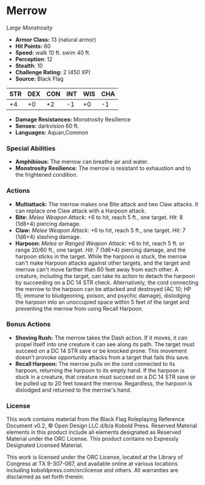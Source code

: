 # Merrow

*Large* *Monstrosity*

- **Armor Class:** 13 (natural armor)
- **Hit Points:** 60 
- **Speed:** walk 10 ft. swim 40 ft.
- **Perception**: 12
- **Stealth**: 10
- **Challenge Rating:** 2 (450 XP)
- **Source:** Black Flag

| STR | DEX | CON | INT | WIS | CHA |
| --- | --- | --- | --- | --- | --- |
| +4 | +0 | +2 | -1 | +0 | -1 |

- **Damage Resistances:** Monstrosity Resilience
- **Senses:** darkvision 60 ft.
- **Languages:** Aquan,Common

### Special Abilities

- **Amphibious:** The merrow can breathe air and water.
- **Monstrosity Resilience:** The merrow is resistant to exhaustion and to the frightened condition.

### Actions

- **Multiattack:** The merrow makes one Bite attack and two Claw attacks. It can replace one Claw attack with a Harpoon attack.
- **Bite:** _Melee Weapon Attack:_ +6 to hit, reach 5 ft., one target. _Hit:_ 8 (1d8+4) piercing damage.
- **Claw:** _Melee Weapon Attack:_ +6 to hit, reach 5 ft., one target. _Hit:_ 7 (1d6+4) slashing damage.
- **Harpoon:** _Melee or Ranged Weapon Attack:_ +6 to hit, reach 5 ft. or range 20/60 ft., one target. _Hit:_ 7 (1d6+4) piercing damage, and the harpoon sticks in the target. While the harpoon is stuck, the merrow can't make Harpoon attacks against other targets, and the target and merrow can't move farther than 60 feet away from each other. A creature, including the target, can take its action to detach the harpoon by succeeding on a DC 14 STR check. Alternatively, the cord connecting the merrow to the harpoon can be attacked and destroyed (AC 10; HP 15; immune to bludgeoning, poison, and psychic damage), dislodging the harpoon into an unoccupied space within 5 feet of the target and preventing the merrow from using Recall Harpoon.

### Bonus Actions

- **Shoving Rush:** The merrow takes the Dash action. If it moves, it can propel itself into one creature it can see along its path. The target must succeed on a DC 14 STR save or be knocked prone. This movement doesn't provoke opportunity attacks from a target that fails this save.
- **Recall Harpoon:** The merrow pulls on the cord connected to its harpoon, returning the harpoon to its empty hand. If the harpoon is stuck in a creature, that creature must succeed on a DC 14 STR save or be pulled up to 20 feet toward the merrow. Regardless, the harpoon is dislodged and returned to the merrow's hand.


### License

This work contains material from the Black Flag Roleplaying Reference Document v0.2, © Open Design LLC d/b/a Kobold Press. Reserved Material elements in this product include all elements designated as Reserved Material under the ORC License. This product contains no Expressly Designated Licensed Material.

This work is licensed under the ORC License, located at the Library of Congress at TX 9-307-067, and available online at various locations including koboldpress.com/orclicense and others. All warranties are disclaimed as set forth therein.
